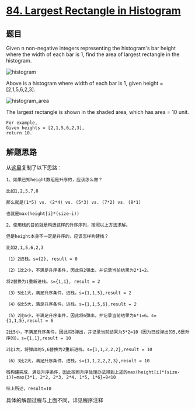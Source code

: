# [84. Largest Rectangle in Histogram](https://leetcode-cn.com/problems/largest-rectangle-in-histogram/)

## 题目

Given n non-negative integers representing the histogram's bar height where the width of each bar is 1, find the area of largest rectangle in the histogram.

![histogram](histogram.png)

Above is a histogram where width of each bar is 1, given height = [2,1,5,6,2,3].

![histogram_area](histogram_area.png)

The largest rectangle is shown in the shaded area, which has area = 10 unit.

```text
For example,
Given heights = [2,1,5,6,2,3],
return 10.
```

## 解题思路

从[这里](http://www.cnblogs.com/ganganloveu/p/4148303.html)复制了以下思路：

```text
1、如果已知height数组是升序的，应该怎么做？

比如1,2,5,7,8

那么就是(1*5) vs. (2*4) vs. (5*3) vs. (7*2) vs. (8*1)

也就是max(height[i]*(size-i))

2、使用栈的目的就是构造这样的升序序列，按照以上方法求解。

但是height本身不一定是升序的，应该怎样构建栈？

比如2,1,5,6,2,3

（1）2进栈。s={2}, result = 0

（2）1比2小，不满足升序条件，因此将2弹出，并记录当前结果为2*1=2。

将2替换为1重新进栈。s={1,1}, result = 2

（3）5比1大，满足升序条件，进栈。s={1,1,5},result = 2

（4）6比5大，满足升序条件，进栈。s={1,1,5,6},result = 2

（5）2比6小，不满足升序条件，因此将6弹出，并记录当前结果为6*1=6。s={1,1,5},result = 6

2比5小，不满足升序条件，因此将5弹出，并记录当前结果为5*2=10（因为已经弹出的5,6是升序的）。s={1,1},result = 10

2比1大，将弹出的5,6替换为2重新进栈。s={1,1,2,2,2},result = 10

（6）3比2大，满足升序条件，进栈。s={1,1,2,2,2,3},result = 10

栈构建完成，满足升序条件，因此按照升序处理办法得到上述的max(height[i]*(size-i))=max{3*1, 2*2, 2*3, 2*4, 1*5, 1*6}=8<10

综上所述，result=10
```

具体的解题过程与上面不同，详见程序注释